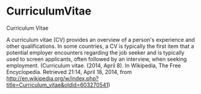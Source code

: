 # CurriculumVitae

Curriculum Vitae

A curriculum vitae (CV) provides an overview of a person's experience and other qualifications. In some countries, a CV is typically the first item that a potential employer encounters regarding the job seeker and is typically used to screen applicants, often followed by an interview, when seeking employment. (Curriculum vitae. (2014, April 8). In Wikipedia, The Free Encyclopedia. Retrieved 21:14, April 18, 2014, from http://en.wikipedia.org/w/index.php?title=Curriculum_vitae&oldid=603270541)